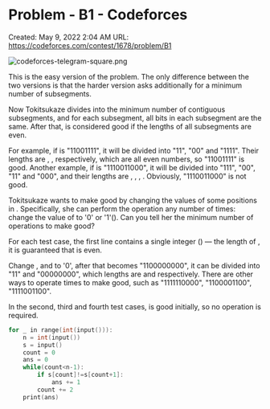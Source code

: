 # Problem - B1 - Codeforces

Created: May 9, 2022 2:04 AM
URL: https://codeforces.com/contest/1678/problem/B1

![codeforces-telegram-square.png](Problem%20-%20B1%20-%20Codeforces%202e42d66a9c874554b9fcf14e22a9b069/codeforces-telegram-square.png)

This is the easy version of the problem. The only difference between the two versions is that the harder version asks additionally for a minimum number of subsegments.

Now Tokitsukaze divides  into the minimum number of contiguous subsegments, and for each subsegment, all bits in each subsegment are the same. After that,  is considered good if the lengths of all subsegments are even.

For example, if  is "11001111", it will be divided into "11", "00" and "1111". Their lengths are , ,  respectively, which are all even numbers, so "11001111" is good. Another example, if  is "1110011000", it will be divided into "111", "00", "11" and "000", and their lengths are , , , . Obviously, "1110011000" is not good.

Tokitsukaze wants to make  good by changing the values of some positions in . Specifically, she can perform the operation any number of times: change the value of  to '0' or '1'(). Can you tell her the minimum number of operations to make  good?

For each test case, the first line contains a single integer  () — the length of , it is guaranteed that  is even.

Change ,  and  to '0', after that  becomes "1100000000", it can be divided into "11" and "00000000", which lengths are  and  respectively. There are other ways to operate  times to make  good, such as "1111110000", "1100001100", "1111001100".

In the second, third and fourth test cases,  is good initially, so no operation is required.

```cpp
for _ in range(int(input())):
    n = int(input())
    s = input()
    count = 0
    ans = 0
    while(count<n-1):
        if s[count]!=s[count+1]:
            ans += 1
        count += 2
    print(ans)
```